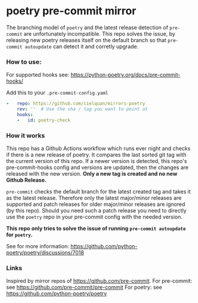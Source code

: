 poetry pre-commit mirror
========================

The branching model of `poetry` and the latest release detection of `pre-commit` are unfortunately incompatible.
This repo solves the issue, by releasing new poetry releases itself on the default branch so that `pre-commit autoupdate` can detect it and corretly upgrade.

### How to use:

For supported hooks see: https://python-poetry.org/docs/pre-commit-hooks/

Add this to your `.pre-commit-config.yaml`

```yaml
-   repo: https://github.com/cielquan/mirrors-poetry
    rev: ''  # Use the sha / tag you want to point at
    hooks:
    -   id: poetry-check
```

### How it works

This repo has a Github Actions workflow which runs ever night and checks if there is a new release of poetry. It compares the last sorted git tag with the current version of this repo. If a newer version is detected, this repo's pre-commit-hooks config and versions are updated, then the changes are released with the new version. **Only a new tag is created and no new Github Release.**

`pre-commit` checks the default branch for the latest created tag and takes it as the latest release. Therefore only the latest major/minor releases are supported and patch releases for older major/minor releases are ignored (by this repo). Should you need such a patch release you need to directly use the `poetry` repo in your pre-commit config with the needed version.

**This repo only tries to solve the issue of running `pre-commit autoupdate` for `poetry`.**

See for more information: https://github.com/python-poetry/poetry/discussions/7018

### Links

Inspired by mirror repos of https://github.com/pre-commit.
For pre-commit: see https://github.com/pre-commit/pre-commit
For poetry: see https://github.com/python-poetry/poetry
